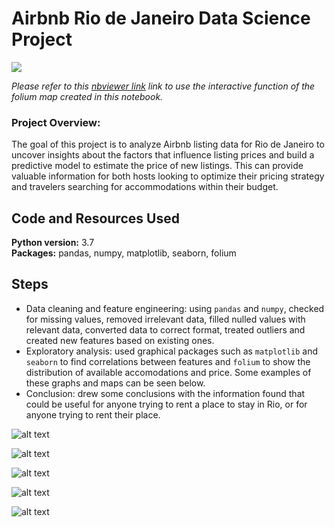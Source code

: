 # Airbnb Rio de Janeiro Data Science Project

<img src="https://i.imgur.com/y4lPz8y.jpeg">

*Please refer to this [nbviewer link](https://nbviewer.org/github/RStremel/Airbnb-Rio-de-Janeiro/blob/main/notebooks/airbnb-listing-price-analysis-and-prediction-for-rio-de-janeiro.ipynb) link to use the interactive function of the folium map created in this notebook.*

### Project Overview:
The goal of this project is to analyze Airbnb listing data for Rio de Janeiro to uncover insights about the factors that influence listing prices and build a predictive model to estimate the price of new listings. This can provide valuable information for both hosts looking to optimize their pricing strategy and travelers searching for accommodations within their budget.

## Code and Resources Used 
**Python version:** 3.7  
**Packages:** pandas, numpy, matplotlib, seaborn, folium

## Steps
* Data cleaning and feature engineering: using `pandas` and `numpy`, checked for missing values, removed irrelevant data, filled nulled values with relevant data, converted data to correct format, treated outliers and created new features based on existing ones.
* Exploratory analysis: used graphical packages such as `matplotlib` and `seaborn` to find correlations between features and `folium` to show the distribution of available accomodations and price. Some examples of these graphs and maps can be seen below.
* Conclusion: drew some conclusions with the information found that could be useful for anyone trying to rent a place to stay in Rio, or for anyone trying to rent their place.

![alt text](https://i.imgur.com/4dfOz1d.png)

![alt text](https://i.imgur.com/m0FtBCw.png)

![alt text](https://i.imgur.com/ULgdR0X.png)

![alt text](https://i.imgur.com/91PygvY.png)

![alt text](https://i.imgur.com/A9nCfky.png)
